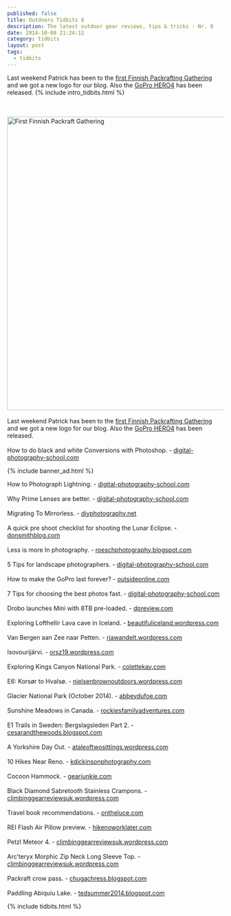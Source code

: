 ```yaml
---
published: false
title: Outdoors Tidbits 8
description: The latest outdoor gear reviews, tips & tricks - Nr. 8
date: 2014-10-08 21:24:12
category: tidbits
layout: post
tags:
  - tidbits
---
```

Last weekend Patrick has been to the [first Finnish Packrafting Gathering](http://hikeventures.com/first-finnish-packrafting-gathering/)  and we got a new logo for our blog. Also the [GoPro HERO4](http://www.rei.com/product/882144/gopro-hero4-camera-black-edition?mr%3AtrackingCode=B76C99A8-414D-E411-AF04-BC305BF82162&mr%3AreferralID=NA&cm_mmc=aff_AL-_-125311-_-150351-_-datafeed&avad=150351_b732a08b) has been released. {% include intro_tidbits.html %}

<br><br><a href="https://www.flickr.com/photos/90204224@N07/15455579955"><img src="https://c3.staticflickr.com/3/2941/15455579955_db47a21efa_b.jpg" width="1024" height="683" alt="First Finnish Packraft Gathering"></a><!--more-->
<br><br>
Last weekend Patrick has been to the [first Finnish Packrafting Gathering](http://hikeventures.com/first-finnish-packrafting-gathering/)  and we got a new logo for our blog. Also the [GoPro HERO4](http://www.rei.com/product/882144/gopro-hero4-camera-black-edition?mr%3AtrackingCode=B76C99A8-414D-E411-AF04-BC305BF82162&mr%3AreferralID=NA&cm_mmc=aff_AL-_-125311-_-150351-_-datafeed&avad=150351_b732a08b) has been released.
<br><br>
How to do black and white Conversions with Photoshop. - [digital-photography-school.com](http://digital-photography-school.com/how-to-do-great-black-and-white-conversions-using-photoshop/)

{% include banner_ad.html %}


How to Photograph Lightning. - [digital-photography-school.com](http://digital-photography-school.com/how-to-photograph-lightning-the-ultimate-guide/)
<br><br>
Why Prime Lenses are better. - [digital-photography-school.com](http://digital-photography-school.com/why-prime-lenses-are-better-than-zooms/)
<br><br>
Migrating To Mirrorless. - [diyphotography.net](http://www.diyphotography.net/migrating-mirrorless-heres-everything-need-know-make-switch/)
<br><br>
A quick pre shoot checklist for shooting the Lunar Eclipse. - [donsmithblog.com](http://www.diyphotography.net/quick-pre-checklist-shooting-lunar-eclipse-tomorrow/)
<br><br>
Less is more In photography. - [roeschphotography.blogspot.com](http://roeschphotography.blogspot.com/2014/10/less-is-more-in-photography.html)
<br><br>
5 Tips for landscape photographers. - [digital-photography-school.com](http://digital-photography-school.com/5-tips-newbie-landscape-photographers/)
<br><br>
How to make the GoPro last forever? - [outsideonline.com](http://www.outsideonline.com/outdoor-gear/gear-shed/gear-guy/How-Do-I-Make-My-GoPro-Last-Forever.html)
<br><br>
7 Tips for choosing the best photos fast. - [digital-photography-school.com](http://digital-photography-school.com/taking-out-the-garbage-7-tips-for-choosing-your-best-photos-fast/)
<br><br>
Drobo launches Mini with 8TB pre-loaded. - [dpreview.com](http://www.dpreview.com/articles/4498902302/drobo-launches-mini-with-8tb-pre-loaded)
<br><br>
Exploring Lofthellir Lava cave in Iceland. - [beautifuliceland.wordpress.com](http://beautifuliceland.wordpress.com/2014/10/03/icelandic-road-trip-exploring-lofthellir-lava-cave)
<br><br>
Van Bergen aan Zee naar Petten. - [riawandelt.wordpress.com](http://riawandelt.wordpress.com/2014/10/03/van-bergen-aan-zee-naar-petten)
<br><br>
Isovourijärvi. - [orsz19.wordpress.com](http://orsz19.wordpress.com/2014/10/03/isovourijarvi)
<br><br>
Exploring Kings Canyon National Park. - [colettekay.com](http://colettekay.com/2014/10/03/destination-kings-canyon-national-park)
<br><br>
E6: Korsør to Hvalsø. - [nielsenbrownoutdoors.wordpress.com](http://nielsenbrownoutdoors.wordpress.com/2014/10/05/e6-korsor-to-hvalso)
<br><br>
Glacier National Park (October 2014). - [abbeydufoe.com](http://abbeydufoe.com/2014/10/06/outdoor-exploration-glacier-national-park-october-2014)
<br><br>
Sunshine Meadows in Canada. - [rockiesfamilyadventures.com](http://www.rockiesfamilyadventures.com/2014/10/sunshine-meadows-one-of-canadas-top.html)
<br><br>
E1 Trails in Sweden: Bergslagsleden Part 2. - [cesarandthewoods.blogspot.com](http://cesarandthewoods.blogspot.com/2014/10/cesars-guide-to-e1-trails-in-sweden.html)
<br><br>
A Yorkshire Day Out. - [ataleoftwosittings.wordpress.com](http://ataleoftwosittings.wordpress.com/2014/10/08/a-yorkshire-day-out)
<br><br>
10 Hikes Near Reno. - [kdickinsonphotography.com](http://kdickinsonphotography.com/2014/10/08/10-great-hikes-near-renotahoe)
<br><br>
Cocoon Hammock. - [gearjunkie.com](http://gearjunkie.com/adventurers-cocoon-hammock-pad-pocket-zips-closed)
<br><br>
Black Diamond Sabretooth Stainless Crampons. - [climbinggearreviewsuk.wordpress.com](http://climbinggearreviewsuk.wordpress.com/2014/10/07/black-diamond-sabretooth-stainless-crampons-climbing-gear-review)
<br><br>
Travel book recommendations. - [ontheluce.com](http://www.ontheluce.com/2014/10/08/reads-on-the-road-2-travel-book-recommendations/)
<br><br>
REI Flash Air Pillow preview. - [hikenoworklater.com](http://hikenoworklater.com/2014/10/03/first-look-rei-flash-air-pillow)
<br><br>
Petzl Meteor 4. - [climbinggearreviewsuk.wordpress.com](http://climbinggearreviewsuk.wordpress.com/2014/10/06/petzl-meteor-4)
<br><br>
Arc’teryx Morphic Zip Neck Long Sleeve Top. - [climbinggearreviewsuk.wordpress.com](http://climbinggearreviewsuk.wordpress.com/2014/10/06/arcteryx-morphic-zip-neck-long-sleeve-top-climbing-gear-review)
<br><br>
Packraft crow pass. - [chugachress.blogspot.com](http://chugachress.blogspot.com/2014/10/packraft-crow-pass.html)
<br><br>
Paddling Abiquiu Lake. - [tedsummer2014.blogspot.com](http://tedsummer2014.blogspot.com/2014/10/paddling-abiquiu-lake.html)

{% include tidbits.html %}
